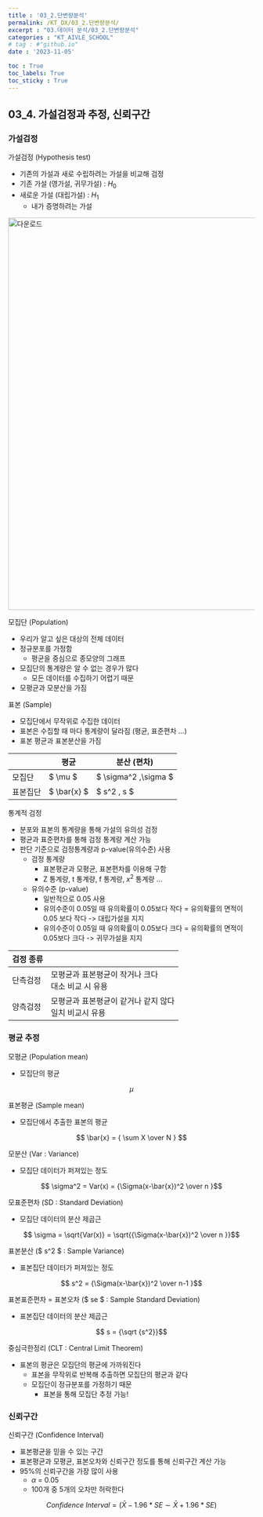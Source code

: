 ```yaml
---
title : '03_2.단변량분석' 
permalink: /KT_DX/03_2.단변량분석/
excerpt : "03.데이터 분석/03_2.단변량분석"
categories : "KT_AIVLE_SCHOOL"
# tag : #"github.io"
date : '2023-11-05'

toc : True
toc_labels: True
toc_sticky : True
---
```


## 03_4. 가설검정과 추정, 신뢰구간

### 가설검정

가설검정 (Hypothesis test)
- 기존의 가설과 새로 수립하려는 가설을 비교해 검정
- 기존 가설 (영가설, 귀무가설) : $H_0$
- 새로운 가설 (대립가설) : $H_1$
    - 내가 증명하려는 가설

<p></p>

<img width="800" alt="다운로드" src="https://github.com/juyeon-shin/juyeon0008.github.io/assets/96481852/ba56c72c-90d0-48c7-9417-7c1f332d4fd4">


모집단 (Population)
- 우리가 알고 싶은 대상의 전체 데이터
- 정규분포를 가정함
    - 평균을 중심으로 종모양의 그래프
- 모집단의 통계량은 알 수 없는 경우가 많다
    - 모든 데이터를 수집하기 어렵기 때문
- 모평균과 모분산을 가짐

표본 (Sample)
- 모집단에서 무작위로 수집한 데이터
- 표본은 수집할 때 마다 통계량이 달라짐 (평균, 표준편차 ...)
- 표본 평균과 표본분산을 가짐

|  | 평균 | 분산 (편차) |
| --- | --- | --- |
| 모집단 | $ \mu $ | $ \sigma^2 ,\sigma $ |
| 표본집단 | $ \bar{x} $ | $ s^2 , s $ |

통계적 검정

- 분포와 표본의 통계량을 통해 가설의 유의성 검정
- 평균과 표준편차를 통해 검정 통계량 계산 가능
- 판단 기준으로 검정통계량과 p-value(유의수준) 사용
    - 검정 통계량
        - 표본평균과 모평균, 표본편차를 이용해 구함
        - Z 통계량, t 통계량, f 통계량, $x^2$ 통계량 ...
    - 유의수준 (p-value)
        - 일반적으로 0.05 사용
        - 유의수준이 0.05일 때 유의확률이 0.05보다 작다 = 유의확률의 면적이 0.05 보다 작다 
            -> 대립가설을 지지 
        - 유의수준이 0.05일 때 유의확률이 0.05보다 크다 = 유의확률의 면적이 0.05보다 크다
            -> 귀무가설을 지지

| 검정 종류 | |
|---|---|
|단측검정| 모평균과 표본평균이 작거나 크다 <br> 대소 비교 시 유용|
|양측검정 | 모평균과 표본평균이 같거나 같지 않다 <br> 일치 비교시 유용 |

### 평균 추정

모평균 (Population mean)
- 모집단의 평균

$$ \mu $$

표본평균 (Sample mean)
- 모집단에서 추출한 표본의 평균

$$ \bar{x} =  { \sum X \over N } $$

모분산 (Var : Variance)
- 모집단 데이터가 퍼져있는 정도

$$ \sigma^2 = Var(x) = {\Sigma(x-\bar{x})^2 \over n }$$

모표준편차 (SD : Standard Deviation)
- 모집단 데이터의 분산 제곱근

$$ \sigma = \sqrt{Var(x)} = \sqrt{{\Sigma(x-\bar{x})^2 \over n }}$$


표본분산 ($ s^2 $ : Sample Variance)
- 표본집단 데이터가 퍼져있는 정도

$$ s^2 =  {\Sigma(x-\bar{x})^2 \over n-1 }$$

표본표준편차 = 표본오차 ($ se $ : Sample Standard Deviation)
- 표본집단 데이터의 분산 제곱근

$$ s = {\sqrt {s^2}}$$

중심극한정리 (CLT : Central Limit Theorem)
- 표본의 평균은 모집단의 평균에 가까워진다
    - 표본을 무작위로 반복해 추출하면 모집단의 평균과 같다
    - 모집단이 정규분포를 가정하기 때문
        - 표본을 통해 모집단 추정 가능! 

### 신뢰구간

신뢰구간 (Confidence Interval)
- 표본평균을 믿을 수 있는 구간
- 표본평균과 모평균, 표본오차와 신뢰구간 정도를 통해 신뢰구간 계산 가능
- 95%의 신뢰구간을 가장 많이 사용
    - $\alpha$ = 0.05
    - 100개 중 5개의 오차만 허락한다

$$ Confidence\ Interval =  (\bar{X}-1.96 * SE \sim   \bar{X}+1.96 * SE ) $$
